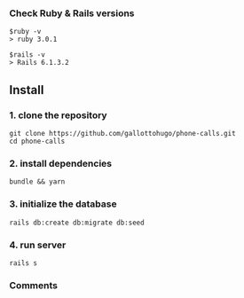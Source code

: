 ### Check Ruby & Rails versions

```shell
$ruby -v
> ruby 3.0.1

$rails -v
> Rails 6.1.3.2
```


## Install

### 1. clone the repository
```shell
git clone https://github.com/gallottohugo/phone-calls.git
cd phone-calls
```

### 2. install dependencies
```shell
bundle && yarn
```

### 3. initialize the database
```shell
rails db:create db:migrate db:seed
```

### 4. run server
```shell
rails s
```

### Comments
